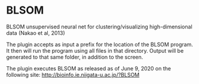 # BLSOM
BLSOM unsupervised neural net for clustering/visualizing high-dimensional data (Nakao et al, 2013)

The plugin accepts as input a prefix for the location of the BLSOM program.
It then will run the program using all files in that directory.  Output will be generated
to that same folder, in addition to the screen.

The plugin executes BLSOM as released as of June 9, 2020 on the following site:
http://bioinfo.ie.niigata-u.ac.jp/?BLSOM
